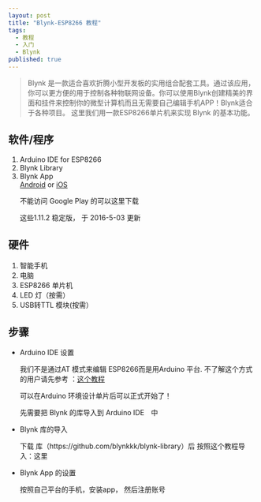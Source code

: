 ```yaml
---
layout: post
title: "Blynk-ESP8266 教程"
tags: 
  - 教程
  - 入门
  - Blynk
published: true
---
```

> Blynk 是一款适合喜欢折腾小型开发板的实用组合配套工具。通过该应用，你可以更方便的用于控制各种物联网设备。你可以使用Blynk创建精美的界面和挂件来控制你的微型计算机而且无需要自己编辑手机APP！Blynk适合于各种项目。
>这里我们用一款ESP8266单片机来实现 Blynk 的基本功能。

<h2>软件/程序 </h2>
<ol>
<li>Arduino IDE for ESP8266</li> <a href="https://github.com/esp8266/Arduino"></a>
<li>Blynk Library</li> <a href="https://github.com/blynkkk/blynk-library"></a>
<li>Blynk App</li> <a href ="https://play.google.com/store/apps/details?id=cc.blynk">Android</a> or <a href ="https://itunes.apple.com/us/app/blynk-control-arduino-raspberry/id808760481?mt=8">iOS</a>
<p> 不能访问 Google Play 的可以这里下载</p>
<p> 这些1.11.2 稳定版， 于 2016-5-03 更新</p>
</ol>
<h2>硬件</h2>
<ol>
<li>智能手机</li>
<li>电脑</li>
<li>ESP8266 单片机</li>
<li>LED 灯（按需）</li>
<li>USB转TTL 模块(按需）</li>
</ol>
<h2>步骤</h2>
<ul>
	<li>Arduino IDE 设置</li>
	<p>我们不是通过AT 模式来编辑 ESP8266而是用Arduino 平台. 不了解这个方式的用户请先参考  ：<a href="http://www.geek-workshop.com/thread-26170-1-1.html">这个教程</a></p>
	<p>可以在Arduino 环境设计单片后可以正式开始了！</p>
	<p>先需要把 Blynk 的库导入到 Arduino IDE　中</p>
    <li>Blynk 库的导入</li>
   <p>下载 库（https://github.com/blynkkk/blynk-library）后 按照这个教程导入：这里<a href="http://www.arduino.cc/en/guide/libraries"></a></p>
   <li>Blynk App 的设置</li>
   <p>按照自己平台的手机，安装app， 然后注册账号</p>
   <p></p>
</ul>
